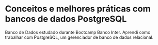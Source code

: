 # Conceitos e melhores práticas com bancos de dados PostgreSQL
Banco de Dados estudado durante Bootcamp Banco Inter. Aprendi como trabalhar com PostgreSQL, um gerenciador de banco de dados relacional.
